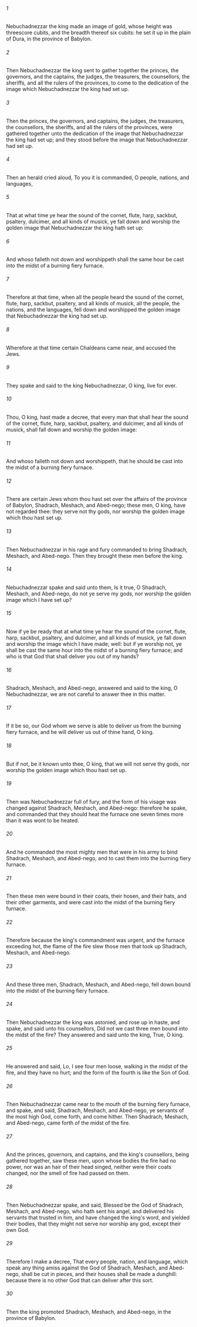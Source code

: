###### 1
Nebuchadnezzar the king made an image of gold, whose height was threescore cubits, and the breadth thereof six cubits: he set it up in the plain of Dura, in the province of Babylon.

###### 2
Then Nebuchadnezzar the king sent to gather together the princes, the governors, and the captains, the judges, the treasurers, the counsellors, the sheriffs, and all the rulers of the provinces, to come to the dedication of the image which Nebuchadnezzar the king had set up.

###### 3
Then the princes, the governors, and captains, the judges, the treasurers, the counsellors, the sheriffs, and all the rulers of the provinces, were gathered together unto the dedication of the image that Nebuchadnezzar the king had set up; and they stood before the image that Nebuchadnezzar had set up.

###### 4
Then an herald cried aloud, To you it is commanded, O people, nations, and languages,

###### 5
That at what time ye hear the sound of the cornet, flute, harp, sackbut, psaltery, dulcimer, and all kinds of musick, ye fall down and worship the golden image that Nebuchadnezzar the king hath set up:

###### 6
And whoso falleth not down and worshippeth shall the same hour be cast into the midst of a burning fiery furnace.

###### 7
Therefore at that time, when all the people heard the sound of the cornet, flute, harp, sackbut, psaltery, and all kinds of musick, all the people, the nations, and the languages, fell down and worshipped the golden image that Nebuchadnezzar the king had set up.

###### 8
Wherefore at that time certain Chaldeans came near, and accused the Jews.

###### 9
They spake and said to the king Nebuchadnezzar, O king, live for ever.

###### 10
Thou, O king, hast made a decree, that every man that shall hear the sound of the cornet, flute, harp, sackbut, psaltery, and dulcimer, and all kinds of musick, shall fall down and worship the golden image:

###### 11
And whoso falleth not down and worshippeth, that he should be cast into the midst of a burning fiery furnace.

###### 12
There are certain Jews whom thou hast set over the affairs of the province of Babylon, Shadrach, Meshach, and Abed-nego; these men, O king, have not regarded thee: they serve not thy gods, nor worship the golden image which thou hast set up.

###### 13
Then Nebuchadnezzar in his rage and fury commanded to bring Shadrach, Meshach, and Abed-nego. Then they brought these men before the king.

###### 14
Nebuchadnezzar spake and said unto them, Is it true, O Shadrach, Meshach, and Abed-nego, do not ye serve my gods, nor worship the golden image which I have set up?

###### 15
Now if ye be ready that at what time ye hear the sound of the cornet, flute, harp, sackbut, psaltery, and dulcimer, and all kinds of musick, ye fall down and worship the image which I have made; well: but if ye worship not, ye shall be cast the same hour into the midst of a burning fiery furnace; and who is that God that shall deliver you out of my hands?

###### 16
Shadrach, Meshach, and Abed-nego, answered and said to the king, O Nebuchadnezzar, we are not careful to answer thee in this matter.

###### 17
If it be so, our God whom we serve is able to deliver us from the burning fiery furnace, and he will deliver us out of thine hand, O king.

###### 18
But if not, be it known unto thee, O king, that we will not serve thy gods, nor worship the golden image which thou hast set up.

###### 19
Then was Nebuchadnezzar full of fury, and the form of his visage was changed against Shadrach, Meshach, and Abed-nego: therefore he spake, and commanded that they should heat the furnace one seven times more than it was wont to be heated.

###### 20
And he commanded the most mighty men that were in his army to bind Shadrach, Meshach, and Abed-nego, and to cast them into the burning fiery furnace.

###### 21
Then these men were bound in their coats, their hosen, and their hats, and their other garments, and were cast into the midst of the burning fiery furnace.

###### 22
Therefore because the king's commandment was urgent, and the furnace exceeding hot, the flame of the fire slew those men that took up Shadrach, Meshach, and Abed-nego.

###### 23
And these three men, Shadrach, Meshach, and Abed-nego, fell down bound into the midst of the burning fiery furnace.

###### 24
Then Nebuchadnezzar the king was astonied, and rose up in haste, and spake, and said unto his counsellors, Did not we cast three men bound into the midst of the fire? They answered and said unto the king, True, O king.

###### 25
He answered and said, Lo, I see four men loose, walking in the midst of the fire, and they have no hurt; and the form of the fourth is like the Son of God.

###### 26
Then Nebuchadnezzar came near to the mouth of the burning fiery furnace, and spake, and said, Shadrach, Meshach, and Abed-nego, ye servants of the most high God, come forth, and come hither. Then Shadrach, Meshach, and Abed-nego, came forth of the midst of the fire.

###### 27
And the princes, governors, and captains, and the king's counsellors, being gathered together, saw these men, upon whose bodies the fire had no power, nor was an hair of their head singed, neither were their coats changed, nor the smell of fire had passed on them.

###### 28
Then Nebuchadnezzar spake, and said, Blessed be the God of Shadrach, Meshach, and Abed-nego, who hath sent his angel, and delivered his servants that trusted in him, and have changed the king's word, and yielded their bodies, that they might not serve nor worship any god, except their own God.

###### 29
Therefore I make a decree, That every people, nation, and language, which speak any thing amiss against the God of Shadrach, Meshach, and Abed-nego, shall be cut in pieces, and their houses shall be made a dunghill: because there is no other God that can deliver after this sort.

###### 30
Then the king promoted Shadrach, Meshach, and Abed-nego, in the province of Babylon.

